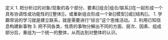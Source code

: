 定义
	1. 把分析过的对象/现象的各个部分、要素[[组合|组合/联系]]在一起形成一个具有协调性或功能性的[[整体]]，或重新组合形成一个新[[模型]]或[[结构]]。
		1. 学霸常说的学习就是建立联系，就是需要进行“综合”这个思维活动。
	2. 利用已知信息构建新事物
	3. 把不同各类，性质的事物分解出不同的方面、层次、因素、组成部分后，重组为一个统一的整体，从而达到对整体的认识。

